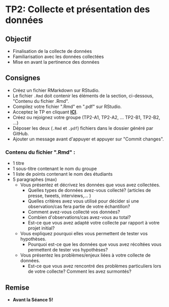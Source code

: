 # TP2: Collecte et présentation des données

## Objectif
- Finalisation de la collecte de données
- Familiarisation avec les données collectées
- Mise en avant la pertinence des données

## Consignes
- Créez un fichier RMarkdown sur RStudio.
- Le fichier `.Rmd` doit contenir les éléments de la section, ci-dessous, "Contenu du fichier .Rmd".
- Compilez votre fichier ".Rmd" en ".pdf" sur RStudio.
- Acceptez le TP en cliquant **[ICI](https://classroom.github.com/g/FpbxUcQe)**.
- Créez ou rejoignez votre groupe (TP2-A1, TP2-A2, ... TP2-B1, TP2-B2, ...)
- Déposer les deux (`.Rmd` et `.pdf`) fichiers dans le dossier généré par GitHub.
- Ajouter un message avant d'appuyer et appuyer sur "Commit changes".

### Contenu du fichier ".Rmd" :
- 1 titre
- 1 sous-titre contenant le nom du groupe
- 1 liste de points contenant le nom des étudiants
- 5 paragraphes (max)
    - Vous présentez et décrivez les données que vous avez collectées.
        - Quelles types de données avez-vous collecté? (articles de presse, tweets, interviews,... )
        - Quelles critères avez vous utilisé pour décider si une observation/cas fera partie de votre échantillon?
        - Comment avez-vous collecté vos données?
        - Combien d'observations/cas avez-vous au total?
        - Est-ce que vous avez adapté votre collecte par rapport à votre projet initial?
    - Vous expliquez pourquoi elles vous permettent de tester vos hypothèses.
        - Pourquoi est-ce que les données que vous avez récoltées vous permettent de tester vos hypothèses?
    - Vous présentez les problèmes/enjeux liées à votre collecte de données.
        - Est-ce que vous avez rencontré des problèmes particuliers lors de votre collecte? Comment les avez surmontés?

## Remise
- **Avant la Séance 5!**

